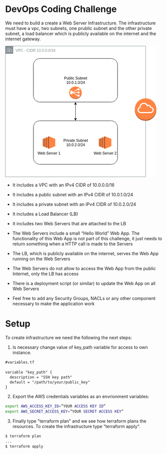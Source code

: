 # DevOps Coding Challenge

We need to build a create a Web Server Infrastructure. The infrastructure must have a vpc, two subnets, one prublic subnet and the other private subnet, a load balancer which is publicly available on the internet and the internet gateway.

![Alt text](images/infra.png?raw=true "Title")

* It includes a VPC with an IPv4 CIDR of 10.0.0.0/16

* It includes a public subnet with an IPv4 CIDR of 10.0.1.0/24

* It includes a private subnet with an IPv4 CIDR of 10.0.2.0/24

* It includes a Load Balancer (LB)

* It includes two Web Servers that are attached to the LB

* The Web Servers include a small “Hello World” Web App. The functionality of this Web App is not part of this challenge, it just needs to return something when a HTTP call is made to the Servers

* The LB,  which is publicly available on the internet, serves the Web App running on the Web Servers

* The Web Servers do not allow to access the Web App from the public Internet, only the LB has access

* There is a deployment script (or similar) to update the Web App on all Web Servers

* Feel free to add any Security Groups, NACLs or any other component necessary to make the application work


# Setup

To create infrastructure we need the following the next steps:

1. Is necessary change value of key_path variable for access to own instance.

  ```
  #variables.tf

  variable "key_path" {
    description = "SSH key path"
    default = "/path/to/your/public_key"
  }
  ```

2. Export the AWS credentials variables as an envrionment variables:
  ```bash
  export AWS_ACCESS_KEY_ID=”YOUR ACCESS KEY ID”
  export AWS_SECRET_ACCESS_KEY=”YOUR SECRET ACCESS KEY”
  ```

3. Finally type "terraform plan" and we see how terraform plans the resources. To create the infrastructure type “terraform apply“.
  ```bash
  $ terraform plan
  ...
  $ terraform apply
  ```

